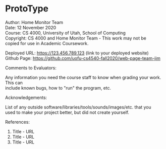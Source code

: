 # ProtoType

Author:    Home Monitor Team <br />
Date:      12 November 2020 <br />
Course:    CS 4000, University of Utah, School of Computing <br />
Copyright: CS 4000 and Home Monitor Team - This work may not be copied for use in Academic Coursework.

Deployed URL:  https://123.456.789.123  (link to your deployed website)
Github Page:   https://github.com/uofu-cs4540-fall2020/web-page-team-jim

Comments to Evaluators:

  Any information you need the course staff to know when grading your work.  This can  
  include known bugs, how to "run" the program, etc.

Acknowledgements:

   List of any outside software/libraries/tools/sounds/images/etc. that you
   used to make your project better, but did not create yourself.

References:

   1. Title - URL
   2. Title - URL
   3. Title - URL  
